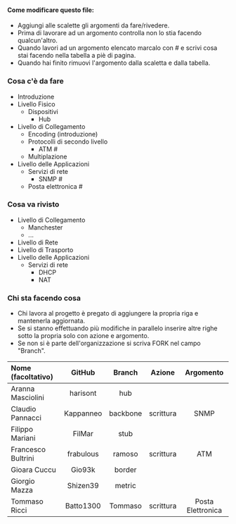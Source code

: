 #### Come modificare questo file:
+ Aggiungi alle scalette gli argomenti da fare/rivedere.
+ Prima di lavorare ad un argomento controlla non lo stia facendo qualcun'altro.
+ Quando lavori ad un argomento elencato marcalo con # e scrivi cosa stai facendo nella tabella a piè di pagina.
+ Quando hai finito rimuovi l'argomento dalla scaletta e dalla tabella.

### Cosa c'è da fare
+ Introduzione
+ Livello Fisico
  + Dispositivi
    + Hub
+ Livello di Collegamento
  + Encoding (introduzione)
  + Protocolli di secondo livello
    + ATM #
  + Multiplazione
+ Livello delle Applicazioni
  + Servizi di rete 
    + SNMP #
  + Posta elettronica #

### Cosa va rivisto
+ Livello di Collegamento
  + Manchester
  + ...
+ Livello di Rete
+ Livello di Trasporto
+ Livello delle Applicazioni
  + Servizi di rete 
    + DHCP
    + NAT

### Chi sta facendo cosa
+ Chi lavora al progetto è pregato di aggiungere la propria riga e mantenerla aggiornata.
+ Se si stanno effettuando più modifiche in parallelo inserire altre righe sotto la propria solo con azione e argomento.
+ Se non si è parte dell'organizzazione si scriva FORK nel campo "Branch".

| Nome (facoltativo) | GitHub       | Branch   | Azione    | Argomento          |
|:-------------------|:------------:|:--------:|:---------:|:------------------:|
| Aranna Masciolini  | harisont     | hub      |           |                    |
| Claudio Pannacci   | Kappanneo    | backbone | scrittura | SNMP               |
| Filippo Mariani    | FilMar       | stub     |           |                    |
| Francesco Bultrini | frabulous    | ramoso   | scrittura | ATM                |
| Gioara Cuccu       | Gio93k       | border   |           |                    |
| Giorgio Mazza      | Shizen39     | metric   |           |                    |
| Tommaso Ricci      | Batto1300    | Tommaso  | scrittura | Posta Elettronica  |
